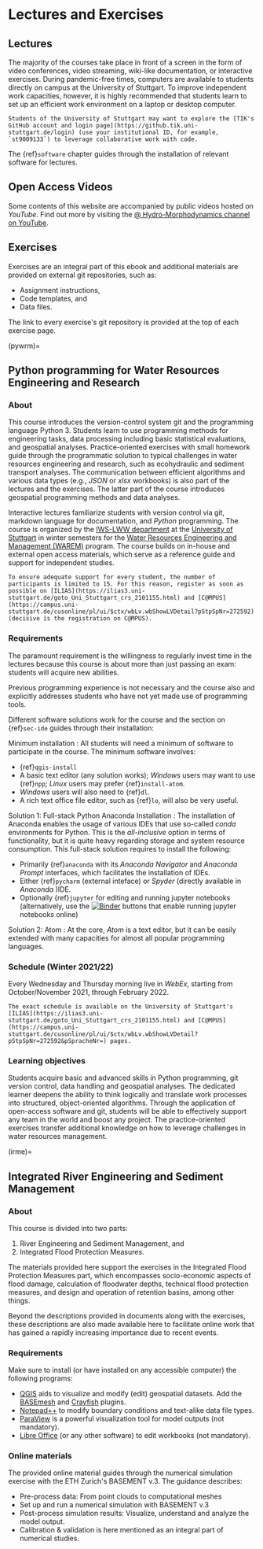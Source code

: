 # Lectures and Exercises

## Lectures

The majority of the courses take place in front of a screen in the form of video conferences, video streaming, wiki-like documentation, or interactive exercises.
During pandemic-free times, computers are available to students directly on campus at the University of Stuttgart. To improve independent work capacities, however, it is highly recommended that students learn to set up an efficient work environment on a laptop or desktop computer.

```{tip}
Students of the University of Stuttgart may want to explore the [TIK's GitHub account and login page](https://github.tik.uni-stuttgart.de/login) (use your institutional ID, for example, `st9009133`) to leverage collaborative work with code.
```

 The {ref}`software` chapter guides through the installation of relevant software for lectures.

 ## Open Access Videos

 Some contents of this website are accompanied by public videos hosted on *YouTube*. Find out more by visiting the [@ Hydro-Morphodynamics channel on YouTube](https://www.youtube.com/channel/UCGOMSGRrW5eLHiMn5Dfp7WQ).

## Exercises

Exercises are an integral part of this ebook and additional materials are provided on external git repositories, such as:

* Assignment instructions,
* Code templates, and
* Data files.

The link to every exercise's git repository is provided at the top of each exercise page.

(pywrm)=
## Python programming for Water Resources Engineering and Research

### About
This course introduces the version-control system git and the programming language Python 3. Students learn to use programming methods for engineering tasks, data processing including basic statistical evaluations, and geospatial analyses. Practice-oriented exercises with small homework guide through the programmatic solution to typical challenges in water resources engineering and research, such as ecohydraulic and sediment transport analyses. The communication between efficient algorithms and various data types (e.g., *JSON* or *xlsx* workbooks) is also part of the lectures and the exercises. The latter part of the course introduces geospatial programming methods and data analyses.

Interactive lectures familiarize students with version control via git, markdown language for documentation, and *Python* programming. The course is organized by the [IWS-LWW department](https://www.iws.uni-stuttgart.de/en/lww/) at the [University of Stuttgart](https://www.uni-stuttgart.de/) in winter semesters for the [Water Resources Engineering and Management (WAREM)](https://www.warem.uni-stuttgart.de/) program. The course builds on in-house and external open access materials, which serve as a reference guide and support for independent studies.

```{attention}
To ensure adequate support for every student, the number of participants is limited to 15. For this reason, register as soon as possible on [ILIAS](https://ilias3.uni-stuttgart.de/goto_Uni_Stuttgart_crs_2101155.html) and [C@MPUS](https://campus.uni-stuttgart.de/cusonline/pl/ui/$ctx/wbLv.wbShowLVDetail?pStpSpNr=272592) (decisive is the registration on C@MPUS).
```

### Requirements

The paramount requirement is the willingness to regularly invest time in the lectures because this course is about more than just passing an exam: students will acquire new abilities.

Previous programming experience is not necessary and the course also and explicitly addresses students who have not yet made use of programming tools.

Different software solutions work for the course and the section on {ref}`sec-ide` guides through their installation:

Minimum installation
: All students will need a minimum of software to participate in the course. The minimum software involves:

  - {ref}`qgis-install`
  - A basic text editor (any solution works); *Windows* users may want to use {ref}`npp`; *Linux* users may prefer {ref}`install-atom`.
  - *Windows* users will also need to {ref}`dl`.
  - A rich text office file editor, such as {ref}`lo`, will also be very useful.

Solution 1: Full-stack Python Anaconda Installation
: The installation of Anaconda enables the usage of various IDEs that use so-called *conda* environments for Python. This is the *all-inclusive* option in terms of functionality, but it is quite heavy regarding storage and system resource consumption. This full-stack solution requires to install the following:

  - Primarily {ref}`anaconda` with its *Anaconda Navigator* and *Anaconda Prompt* interfaces, which facilitates the installation of IDEs.
  - Either {ref}`pycharm` (external inteface) or *Spyder* (directly available in *Anaconda* )IDE.
  - Optionally {ref}`jupyter` for editing and running jupyter notebooks (alternatively, use the [![Binder](https://mybinder.org/badge_logo.svg)](https://mybinder.org/v2/gh/hydro-informatics/hydro-informatics.github.io/main?filepath=jupyter) buttons that enable running jupyter notebooks online)

Solution 2: Atom
: At the core, *Atom* is a text editor, but it can be easily extended with many capacities for almost all popular programming languages.

### Schedule (Winter 2021/22)
Every Wednesday and Thursday morning live in *WebEx*, starting from October/November 2021, through February 2022.


```{note}
The exact schedule is available on the University of Stuttgart's [ILIAS](https://ilias3.uni-stuttgart.de/goto_Uni_Stuttgart_crs_2101155.html) and [C@MPUS](https://campus.uni-stuttgart.de/cusonline/pl/ui/$ctx/wbLv.wbShowLVDetail?pStpSpNr=272592&pSpracheNr=) pages.
```

### Learning objectives

Students acquire basic and advanced skills in Python programming, git version control, data handling and geospatial analyses. The dedicated learner deepens the ability to think logically and translate work processes into structured, object-oriented algorithms. Through the application of open-access software and git, students will be able to effectively support any team in the world and boost any project. The practice-oriented exercises transfer additional knowledge on how to leverage challenges in water resources management.

(irme)=
## Integrated River Engineering and Sediment Management

### About

This course is divided into two parts:
1. River Engineering and Sediment Management, and
1. Integrated Flood Protection Measures.

The materials provided here support the exercises in the Integrated Flood Protection Measures part, which encompasses socio-economic aspects of flood damage, calculation of floodwater depths, technical flood protection measures, and design and operation of retention basins, among other things.

Beyond the descriptions provided in documents along with the exercises, these descriptions are also made available here to facilitate online work that has gained a rapidly increasing importance due to recent events.

### Requirements

Make sure to install (or have installed on any accessible computer) the following programs:

* [QGIS](../get-started/geo) aids to visualize and modify (edit) geospatial datasets. Add the [BASEmesh](bm-pre.html#get-ready-with-qgis) and [Crayfish](bm-post.html#add-the-crayfish-plugin) plugins.
* [Notepad++](hy_get-started/others.html#npp) to modify boundary conditions and text-alike data file types.
* [ParaView](bm-post.html#visualize-results-with-paraview) is a powerful visualization tool for model outputs (not mandatory).
* [Libre Office](hy_get-started/others.html#lo) (or any other software) to edit workbooks (not mandatory).


### Online materials

The provided online material guides through the numerical simulation exercise with the ETH Zurich's BASEMENT v.3. The guidance describes:

- Pre-process data: From point clouds to computational meshes
- Set up and run a numerical simulation with BASEMENT v.3
- Post-process simulation results: Visualize, understand and analyze the model output.
- Calibration & validation is here mentioned as an integral part of numerical studies.
